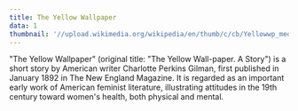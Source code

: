 ```yaml
---
title: The Yellow Wallpaper
data: 1
thumbnail: '//upload.wikimedia.org/wikipedia/en/thumb/c/cb/Yellowwp_med.jpg/200px-Yellowwp_med.jpg'
---
```


"The Yellow Wallpaper" (original title: "The Yellow Wall-paper. A Story") is a short story by American writer Charlotte Perkins Gilman, first published in January 1892 in The New England Magazine. It is regarded as an important early work of American feminist literature, illustrating attitudes in the 19th century toward women's health, both physical and mental.